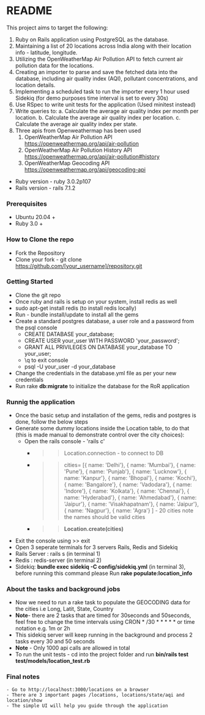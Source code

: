 # README
This project aims to target the following: 

1. Ruby on Rails application using PostgreSQL as the database.
2. Maintaining a list of 20 locations across India along with their location info - latitude, longitude.
3. Utilizing the OpenWeatherMap Air Pollution API to fetch current air pollution data for the locations.
4. Creating an importer to parse and save the fetched data into the database, including air quality index (AQI), pollutant concentrations, and location details.
5. Implementing a scheduled task to run the importer every 1 hour used Sidekiq (for demo purposes time interval is set to every 30s)
6. Use RSpec to write unit tests for the application (Used minitest instead)
7. Write queries to:
   a. Calculate the average air quality index per month per location.
   b. Calculate the average air quality index per location.
   c. Calculate the average air quality index per state.
8. Three apis from Openweathermap has been used
   1. OpenWeatherMap Air Pollution API https://openweathermap.org/api/air-pollution
   2. OpenWeatherMap Air Pollution History API https://openweathermap.org/api/air-pollution#history
   3. OpenWeatherMap Geocoding API https://openweathermap.org/api/geocoding-api
   
* Ruby version - ruby 3.0.2p107
* Rails version - rails 7.1.2

### Prerequisites
  - Ubuntu 20.04 +
  - Ruby 3.0 +

### How to Clone the repo
   - Fork the Repository
   - Clone your fork - git clone https://github.com/[your_username]/repository.git

### Getting Started
  - Clone the git repo
  - Once ruby and rails is setup on your system, install redis as well
  - sudo apt-get install redis (to install redis locally)
  - Run - bundle install/update to install all the gems
  - Create a standard postgres database, a user role and a password from the psql console
      - CREATE DATABASE your_database;
      - CREATE USER your_user WITH PASSWORD 'your_password';
      - GRANT ALL PRIVILEGES ON DATABASE your_database TO your_user;
      - \q to exit console
      - psql -U your_user -d your_database
  - Change the credentials in the database.yml file as per your new credentials
  - Run rake **db:migrate** to initialize the database for the RoR application

  ### Runnig the application
  - Once the basic setup and installation of the gems, redis and postgres is done, follow the below steps
  - Generate some dummy locations inside the Location table, to do that (this is made manual to demonstrate control over the city choices):
    - Open the rails console - 'rails c'
      - >> Location.connection - to connect to DB
      - >> cities= [{ name: 'Delhi'}, { name: 'Mumbai'}, { name: 'Pune'}, { name: 'Punjab'}, { name: 'Lucknow'}, { name: 'Kanpur'}, { name: 'Bhopal'}, { name: 'Kochi'}, { name: 'Bangalore'}, { name: 'Vadodara'}, { name: 'Indore'}, { name: 'Kolkata'}, { name: 'Chennai'}, { name: 'Hyderabad'}, { name: 'Ahmedabad'}, { name: 'Jaipur'}, { name: 'Visakhapatnam'}, { name: 'Jaipur'}, { name: 'Nagpur'}, { name: 'Agra'}  ] - 20 cities note the names should be valid cities
      - >> **Location.create(cities)**
   - Exit the console using >> exit
   - Open 3 seperate terminals for 3 servers Rails, Redis and Sidekiq
   - Rails Server : rails s (in terminal 1)
   - Redis : redis-server (in terminal 2)
   - Sidekiq: **bundle exec sidekiq -C config/sidekiq.yml** (in terminal 3), before running this command please Run **rake populate:location_info**

   ### About the tasks and background jobs
   - Now we need to run a rake task to populate the GEOCODING data for the cities i.e Long, Latit, State, Country
   - **Note**- there are 2 tasks that are timed for 30seconds and 50seconds, feel free to change the time intervals using CRON * /30 * * * * * or time notation e.g. 1m or 2h
   - This sidekiq server will keep running in the background and process 2 tasks every 30 and 50 seconds
   - **Note** - Only 1000 api calls are allowed in total
   - To run the unit tests - cd into the project folder and run **bin/rails test test/models/location_test.rb**

  ### Final notes
    - Go to http://localhost:3000/locations on a browser
    - There are 3 important pages /locations, locations/state/aqi and location/show
    - The simple UI will help you guide through the application
